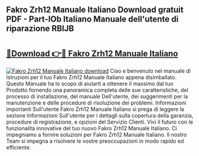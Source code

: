 ## Fakro Zrh12 Manuale Italiano Download gratuit PDF - Part-lOb Italiano Manuale dell'utente di riparazione RBlJB

# <h2><a href="http://df9gy1r.blite.top/?on=Fakro+Zrh12+Manuale+Italiano">🔗Download 👉🔴 Fakro Zrh12 Manuale Italiano</a></h2>

[![Fakro Zrh12 Manuale Italiano download](https://i.imgur.com/lujVjoI.png)](http://df9gy1r.blite.top/?on=Fakro+Zrh12+Manuale+Italiano)
Ciao e benvenuto nel manuale di Istruzioni per il tuo Fakro Zrh12 Manuale Italiano appena disimballato. Questo Manuale ha lo scopo di aiutarti a ottenere il massimo dal tuo Prodotto fornendo una panoramica completa delle sue caratteristiche, del processo di installazione, del manuale Dell'utente, dei suggerimenti per la manutenzione e delle procedure di risoluzione dei problemi. Informazioni importanti Sull'utente Fakro Zrh12 Manuale Italiano si prega di leggere la sezione Informazioni Sull'utente per i dettagli sulla copertura della garanzia, procedure di registrazione, e opzioni del Servizio Clienti. Vivi il futuro con le funzionalità innovative del tuo nuovo Fakro Zrh12 Manuale Italiano. Ci impegniamo a fornire soluzioni per Fakro Zrh12 Manuale Italiano. Il nostro Team si impegna a risolvere le vostre preoccupazioni in modo rapido ed efficiente.
